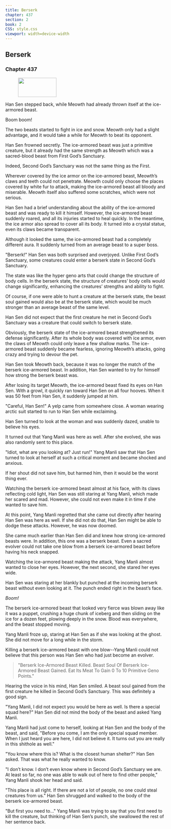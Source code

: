 ```yaml
---
title: Berserk
chapter: 437
section: 2
book: 2
CSS: style.css
viewport: width=device-width
---
```


## Berserk

### Chapter 437

<figure>
	<img src="../Images/gem.gif" alt="" id="gem" width="120" height="60" />
</figure>

Han Sen stepped back, while Meowth had already thrown itself at the ice-armored beast.

Boom boom!

The two beasts started to fight in ice and snow. Meowth only had a slight advantage, and it would take a while for Meowth to beat its opponent.

Han Sen frowned secretly. The ice-armored beast was just a primitive creature, but it already had the same strength as Meowth which was a sacred-blood beast from First God’s Sanctuary.

Indeed, Second God’s Sanctuary was not the same thing as the First.

Wherever covered by the ice armor on the ice-armored beast, Meowth’s claws and teeth could not penetrate. Meowth could only choose the places covered by white fur to attack, making the ice-armored beast all bloody and miserable. Meowth itself also suffered some scratches, which were not serious.

Han Sen had a brief understanding about the ability of the ice-armored beast and was ready to kill it himself. However, the ice-armored beast suddenly roared, and all its injuries started to heal quickly. In the meantime, the ice armor also spread to cover all its body. It turned into a crystal statue, even its claws became transparent.

Although it looked the same, the ice-armored beast had a completely different aura. It suddenly turned from an average beast to a super boss.

"Berserk!" Han Sen was both surprised and overjoyed. Unlike First God’s Sanctuary, some creatures could enter a berserk state in Second God’s Sanctuary.

The state was like the hyper geno arts that could change the structure of body cells. In the berserk state, the structure of creatures’ body cells would change significantly, enhancing the creatures’ strengths and ability to fight.

Of course, if one were able to hunt a creature at the berserk state, the beast soul gained would also be at the berserk state, which would be much stronger than an average beast of the same level.

Han Sen did not expect that the first creature he met in Second God’s Sanctuary was a creature that could switch to berserk state.

Obviously, the berserk state of the ice-armored beast strengthened its defense significantly. After its whole body was covered with ice armor, even the claws of Meowth could only leave a few shallow marks. The ice-armored beast suddenly became fearless, ignoring Meowth’s attacks, going crazy and trying to devour the pet.

Han Sen took Meowth back, because it was no longer the match of the berserk ice-armored beast. In addition, Han Sen wanted to try for himself how strong the berserk beast was.

After losing its target Meowth, the ice-armored beast fixed its eyes on Han Sen. With a growl, it quickly ran toward Han Sen on all four hooves. When it was 50 feet from Han Sen, it suddenly jumped at him.

"Careful, Han Sen!" A yelp came from somewhere close. A woman wearing arctic suit started to run to Han Sen while exclaiming.

Han Sen turned to look at the woman and was suddenly dazed, unable to believe his eyes.

It turned out that Yang Manli was here as well. After she evolved, she was also randomly sent to this place.

"Idiot, what are you looking at? Just run!" Yang Manli saw that Han Sen turned to look at herself at such a critical moment and became shocked and anxious.

If her shout did not save him, but harmed him, then it would be the worst thing ever.

Watching the berserk ice-armored beast almost at his face, with its claws reflecting cold light, Han Sen was still staring at Yang Manli, which made her scared and mad. However, she could not even make it in time if she wanted to save him.

At this point, Yang Manli regretted that she came out directly after hearing Han Sen was here as well. If she did not do that, Han Sen might be able to dodge these attacks. However, he was now doomed.

She came much earlier than Han Sen did and knew how strong ice-armored beasts were. In addition, this one was a berserk beast. Even a sacred evolver could not take one blow from a berserk ice-armored beast before having his neck snapped.

Watching the ice-armored beast making the attack, Yang Manli almost wanted to close her eyes. However, the next second, she stared her eyes wide.

Han Sen was staring at her blankly but punched at the incoming berserk beast without even looking at it. The punch ended right in the beast’s face.

*Boom!*

The berserk ice-armored beast that looked very fierce was blown away like it was a puppet, crushing a huge chunk of iceberg and then sliding on the ice for a dozen feet, plowing deeply in the snow. Blood was everywhere, and the beast stopped moving.

Yang Manli froze up, staring at Han Sen as if she was looking at the ghost. She did not move for a long while in the storm.

Killing a berserk ice-armored beast with one blow--Yang Manli could not believe that this person was Han Sen who had just become an evolver.

> "Berserk Ice-Armored Beast Killed. Beast Soul Of Berserk Ice-Armored Beast Gained. Eat Its Meat To Gain 0 To 10 Primitive Geno Points."

Hearing the voice in his mind, Han Sen smiled. A beast soul gained from the first creature he killed in Second God’s Sanctuary. This was definitely a good sign.

"Yang Manli, I did not expect you would be here as well. Is there a special squad here?" Han Sen did not mind the body of the beast and asked Yang Manli.

Yang Manli had just come to herself, looking at Han Sen and the body of the beast, and said, "Before you come, I am the only special squad member. When I just heard you are here, I did not believe it. It turns out you are really in this shithole as well."

"You know where this is? What is the closest human shelter?" Han Sen asked. That was what he really wanted to know.

"I don’t know. I don’t even know where in Second God’s Sanctuary we are. At least so far, no one was able to walk out of here to find other people," Yang Manli shook her head and said.

"This place is all right. If there are not a lot of people, no one could steal creatures from us." Han Sen shrugged and walked to the body of the berserk ice-armored beast.

"But first you need to…" Yang Manli was trying to say that you first need to kill the creature, but thinking of Han Sen’s punch, she swallowed the rest of her sentence back.